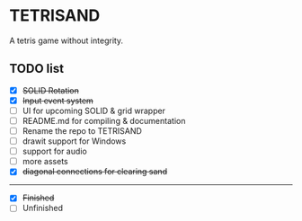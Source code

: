 # TETRISAND

A tetris game without integrity.

## TODO list

- [x] ~~SOLID Rotation~~
- [x] ~~Input event system~~
- [ ] UI for upcoming SOLID & grid wrapper
- [ ] README.md for compiling & documentation
- [ ] Rename the repo to TETRISAND
- [ ] drawit support for Windows
- [ ] support for audio
- [ ] more assets
- [x] ~~diagonal connections for clearing sand~~

---

- [x] ~~Finished~~
- [ ] Unfinished
